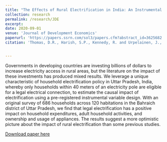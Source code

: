 ```yaml
---
title: "The Effects of Rural Electrification in India: An Instrumental Variable Approach at the Household Level"
collection: research
permalink: /research/JDE
excerpt: 
date: 2020-09-01
venue: 'Journal of Development Economics'
paperurl: 'https://papers.ssrn.com/sol3/papers.cfm?abstract_id=3625682'
citation: 'Thomas, D.R., Harish, S.P., Kennedy, R. and Urpelainen, J., 2020. &quot;The effects of rural electrification in India: An instrumental variable approach at the household level.&quot; <i>Journal of Development Economics</i>. 146.'


---
```

Governments in developing countries are investing billions of dollars to increase electricity access in rural areas, but the literature on the impact of these investments has produced mixed results. We leverage a unique characteristic of household electrification policy in Uttar Pradesh, India, whereby only households within 40 meters of an electricity pole are eligible for a legal electrical connection, to estimate the causal impact of electrification using a pre-registered instrumental variable design. With an original survey of 686 households across 120 habitations in the Bahraich district of Uttar Pradesh, we find that legal electrification has a positive impact on household expenditures, adult household activities, and ownership and usage of appliances. The results suggest a more optimistic picture about the impact of rural electrification than some previous studies.

[Download paper here](https://papers.ssrn.com/sol3/papers.cfm?abstract_id=3625682)
